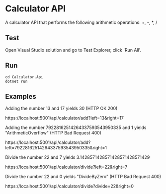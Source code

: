 # Calculator API

A calculator API that performs the following arithmetic operations: +, -, *, /

## Test

Open Visual Studio solution and go to Test Explorer, click 'Run All'.

## Run

```DOS
cd Calculator.Api
dotnet run
```

## Examples

Adding the number 13 and 17 yields 30 (HTTP OK 200)

https://localhost:5001/api/calculator/add?left=13&right=17

Adding the number 79228162514264337593543950335 and 1 yields "ArithmeticOverflow" (HTTP Bad Request 400)

https://localhost:5001/api/calculator/add?left=79228162514264337593543950335&right=1

Divide the number 22 and 7 yields 3.1428571428571428571428571429

https://localhost:5001/api/calculator/divide?left=22&right=7

Divide the number 22 and 0 yields "DivideByZero" (HTTP Bad Request 400)

https://localhost:5001/api/calculator/divide?divide=22&right=0
